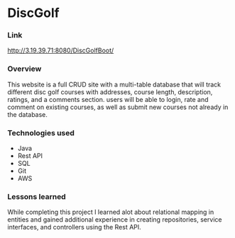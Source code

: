 # DiscGolf

### Link
http://3.19.39.71:8080/DiscGolfBoot/

### Overview
This website is a full CRUD site with a multi-table database that will track different disc golf courses with addresses, course length, description, ratings, and a comments section. users will be able to login, rate and comment on existing courses, as well as submit new courses not already in the database.

### Technologies used
* Java
* Rest API
* SQL
* Git
* AWS

### Lessons learned
While completing this project I learned alot about relational mapping in entities and gained additional experience in creating repositories, service interfaces, and controllers using the Rest API.
